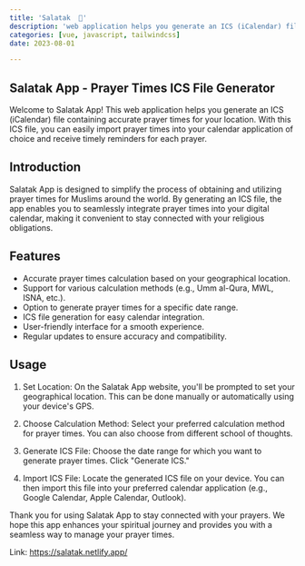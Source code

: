 ```yaml
---
title: 'Salatak  🕋'
description: 'web application helps you generate an ICS (iCalendar) file containing accurate prayer times for your location'
categories: [vue, javascript, tailwindcss]
date: 2023-08-01

---
```



## Salatak App - Prayer Times ICS File Generator
Welcome to Salatak App! This web application helps you generate an ICS (iCalendar) file containing accurate prayer times for your location. With this ICS file, you can easily import prayer times into your calendar application of choice and receive timely reminders for each prayer.

## Introduction
Salatak App is designed to simplify the process of obtaining and utilizing prayer times for Muslims around the world. By generating an ICS file, the app enables you to seamlessly integrate prayer times into your digital calendar, making it convenient to stay connected with your religious obligations.

## Features
* Accurate prayer times calculation based on your geographical location.
* Support for various calculation methods (e.g., Umm al-Qura, MWL, ISNA, etc.).
* Option to generate prayer times for a specific date range.
* ICS file generation for easy calendar integration.
* User-friendly interface for a smooth experience.
* Regular updates to ensure accuracy and compatibility.


## Usage
1. Set Location: On the Salatak App website, you'll be prompted to set your geographical location. This can be done manually or automatically using your device's GPS.

2. Choose Calculation Method: Select your preferred calculation method for prayer times. You can also choose from different school of thoughts.

3. Generate ICS File: Choose the date range for which you want to generate prayer times. Click "Generate ICS."

4. Import ICS File: Locate the generated ICS file on your device. You can then import this file into your preferred calendar application (e.g., Google Calendar, Apple Calendar, Outlook).


Thank you for using Salatak App to stay connected with your prayers. We hope this app enhances your spiritual journey and provides you with a seamless way to manage your prayer times.


Link: <https://salatak.netlify.app/>
